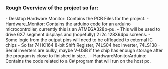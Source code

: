 <h3>Rough Overview of the project so far:</h3>
- Desktop Hardware Monitor: Contains the PCB Files for the project.
- Hardware_Monitor: Contains the arduino code for an arduino microcontroller, currently this is an ATMEGA328p-pu. 
  - This will be used to drive 6X7 segment displays and (hopefully) 2 i2c 128X64px screens.
  - Some logic from the output pins will need to be offloaded to external IC chips
    - So far 74HC164 8-bit Shift Register, 74LS04 hex inverter, 74LS138 
  - Serial inverters are bulky, maybe V-USB if the chip has enough storage after the program is close to finished in size...
- HardwareMonitorArduino: Contains the code related to a C# program that will run on the host pc.
    
